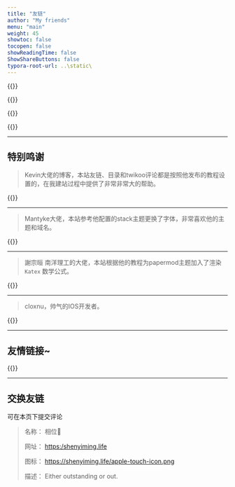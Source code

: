 ```yaml
---
title: "友链"
author: "My friends"
menu: "main"
weight: 45
showtoc: false
tocopen: false
showReadingTime: false
ShowShareButtons: false
typora-root-url: ..\static\
---
```


{{<friend name= "相位🚀" url="https://shenyiming.life" logo="https://shinning.cloud/apple-touch-icon.png" word="Either outstanding or out.">}}

{{<friend name= "F.I.V.E" url="https://shenyiming.life" logo="https://fiveml.github.io/apple-touch-icon.png" word="FIGHTING!">}}

{{<friend name= "Air" url="https://airkqx.github.io/" logo="/icon/Air.bmp" word="吾善养吾浩然气">}}

{{<friend name= "WingerBlog" url="https://blog.winger216.bid/" logo="https://blog.winger216.bid/img/avatar_hu660a25d0d5393b05f07783c8b24b29d6_29042_300x0_resize_box_2.png" word="to think and to share">}} 

---

## 特别鸣谢

>Kevin大佬的博客，本站友链、目录和twikoo评论都是按照他发布的教程设置的，在我建站过程中提供了非常非常大的帮助。

{{<friend name= "Sulv’s Blog" url="https://www.sulvblog.cn/" logo="https://www.sulvblog.cn/img/Q.gif" word="一个记录技术、阅读、生活的博客">}}

---

> Mantyke大佬，本站参考他配置的stack主题更换了字体，非常喜欢他的主题和域名。

{{<friend name= "小球飞鱼" url="https://mantyke.icu/" logo="https://cdn.jsdelivr.net/gh/Mantyke/photo@master/star_min.png" word="我们会一起遇见鲸鱼吗？">}}

---

> 謝宗晅 南洋理工的大佬，本站根据他的教程为papermod主题加入了渲染 `Katex` 数学公式。

{{<friend name= "謝宗晅" url="https://vincentthh35.csie.org/" logo="https://vincentthh35.csie.org/img/avatar_huae49e2d2509fc0ee3202a897fdbbd84a_10389_300x0_resize_q75_box.jpg" word="NTU CSIE B07">}}

---

> cloxnu，帅气的IOS开发者。

{{<friend name= "I'm cloxnu" url="https://clox.nu/" logo="https://clox.nu/logo/favicon.ico" word="Welcome to cloxnu’s creative space.">}}

---

## 友情链接~

{{<friend name= "北屿" url="https://blog.bj-yan.top/" logo="https://avatars.githubusercontent.com/u/44976445" word="北屿小智障">}}

---

## 交换友链

可在本页下提交评论

> 名称： 相位🚀
>
> 网址： [https:/shenyiming.life](https:/shenyiming.life)
>
> 图标： https://shenyiming.life/apple-touch-icon.png
>
> 描述： Either outstanding or out.

